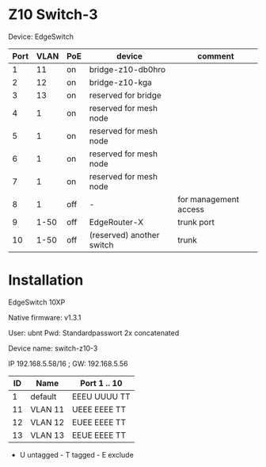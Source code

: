 # Z10 Switch-3

Device: EdgeSwitch

Port | VLAN | PoE | device                     | comment
-----|------|-----|----------------------------|--------
   1 | 11   | on  | bridge-z10-db0hro          |  
   2 | 12   | on  | bridge-z10-kga             |
   3 | 13   | on  | reserved for bridge        |
   4 |  1   | on  | reserved for mesh node     |
   5 |  1   | on  | reserved for mesh node     |
   6 |  1   | on  | reserved for mesh node     |
   7 |  1   | on  | reserved for mesh node     |
   8 |  1   | off | -                          | for management access |
   9 | 1-50 | off | EdgeRouter-X               | trunk port
  10 | 1-50 | off | (reserved) another switch  | trunk

# Installation

EdgeSwitch 10XP

Native firmware: v1.3.1

User: ubnt
Pwd: Standardpasswort 2x concatenated

Device name: switch-z10-3

IP 192.168.5.58/16 ; GW: 192.168.5.56

ID | Name   |Port 1 .. 10
---|--------|------------
1  | default|EEEU UUUU TT
11 | VLAN 11|UEEE EEEE TT
12 | VLAN 12|EUEE EEEE TT
13 | VLAN 13|EEUE EEEE TT

* U untagged - T tagged - E exclude
